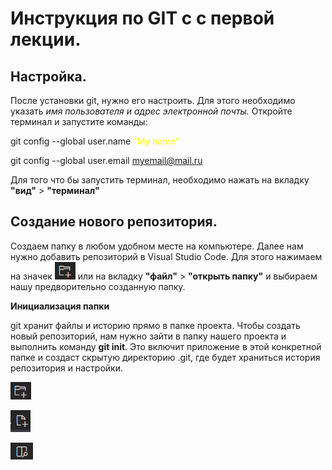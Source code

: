 # Инструкция по GIT c с первой лекции.

## Настройка.

После установки git, нужно его настроить. Для этого необходимо указать *имя пользователя и адрес электронной почты.* Откройте терминал и запустите команды:

git config --global user.name <span style="color:yellow">"My name"</span> 

git config --global user.email myemail@mail.ru

Для того что бы запустить терминал, необходимо нажать на вкладку **"вид"** > **"терминал"**

## Создание нового репозитория.

Создаем папку в любом удобном месте на компьютере. Далее нам нужно добавить репозиторий в Visual Studio Code. Для этого нажимаем на значек ![avatar](/new_folder.png.png) или на вкладку **"файл"** > **"открыть папку"** и выбираем нашу предворительно созданную папку.

**Инициализация папки**

git хранит файлы и историю прямо в папке проекта. Чтобы создать новый репозиторий, нам нужно зайти в папку нашего проекта и выполнить команду **git init**. Это включит приложение в этой конкретной папке и создаст скрытую директорию .git, где будет храниться история репозитория и настройки.




![avatar](/new_folder.png.png)

![avatar](/new_file.png.png)

![avatar](/preview.png.png)

